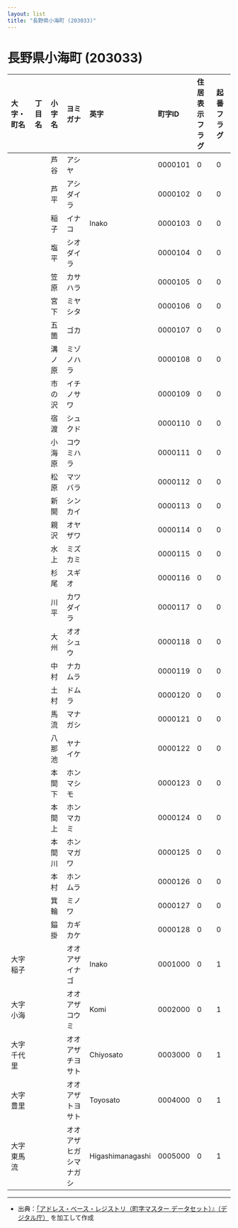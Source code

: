 ```yaml
---
layout: list
title: "長野県小海町 (203033)"
---
```


# 長野県小海町 (203033)

| 大字・町名 | 丁目名 | 小字名 | ヨミガナ | 英字 | 町字ID | 住居表示フラグ | 起番フラグ |
|:---|:---|:---|:---|:---|:---|:---|:---|
|  |  | 芦谷 | アシヤ |  | 0000101 | 0 | 0 |
|  |  | 芦平 | アシダイラ |  | 0000102 | 0 | 0 |
|  |  | 稲子 | イナコ | Inako | 0000103 | 0 | 0 |
|  |  | 塩平 | シオダイラ |  | 0000104 | 0 | 0 |
|  |  | 笠原 | カサハラ |  | 0000105 | 0 | 0 |
|  |  | 宮下 | ミヤシタ |  | 0000106 | 0 | 0 |
|  |  | 五箇 | ゴカ |  | 0000107 | 0 | 0 |
|  |  | 溝ノ原 | ミゾノハラ |  | 0000108 | 0 | 0 |
|  |  | 市の沢 | イチノサワ |  | 0000109 | 0 | 0 |
|  |  | 宿渡 | シュクド |  | 0000110 | 0 | 0 |
|  |  | 小海原 | コウミハラ |  | 0000111 | 0 | 0 |
|  |  | 松原 | マツバラ |  | 0000112 | 0 | 0 |
|  |  | 新開 | シンカイ |  | 0000113 | 0 | 0 |
|  |  | 親沢 | オヤザワ |  | 0000114 | 0 | 0 |
|  |  | 水上 | ミズカミ |  | 0000115 | 0 | 0 |
|  |  | 杉尾 | スギオ |  | 0000116 | 0 | 0 |
|  |  | 川平 | カワダイラ |  | 0000117 | 0 | 0 |
|  |  | 大州 | オオシュウ |  | 0000118 | 0 | 0 |
|  |  | 中村 | ナカムラ |  | 0000119 | 0 | 0 |
|  |  | 土村 | ドムラ |  | 0000120 | 0 | 0 |
|  |  | 馬流 | マナガシ |  | 0000121 | 0 | 0 |
|  |  | 八那池 | ヤナイケ |  | 0000122 | 0 | 0 |
|  |  | 本間下 | ホンマシモ |  | 0000123 | 0 | 0 |
|  |  | 本間上 | ホンマカミ |  | 0000124 | 0 | 0 |
|  |  | 本間川 | ホンマガワ |  | 0000125 | 0 | 0 |
|  |  | 本村 | ホンムラ |  | 0000126 | 0 | 0 |
|  |  | 箕輪 | ミノワ |  | 0000127 | 0 | 0 |
|  |  | 鎰掛 | カギカケ |  | 0000128 | 0 | 0 |
| 大字稲子 |  |  | オオアザイナゴ | Inako | 0001000 | 0 | 1 |
| 大字小海 |  |  | オオアザコウミ | Komi | 0002000 | 0 | 1 |
| 大字千代里 |  |  | オオアザチヨサト | Chiyosato | 0003000 | 0 | 1 |
| 大字豊里 |  |  | オオアザトヨサト | Toyosato | 0004000 | 0 | 1 |
| 大字東馬流 |  |  | オオアザヒガシマナガシ | Higashimanagashi | 0005000 | 0 | 1 |

---

- 出典：[「アドレス・ベース・レジストリ（町字マスター データセット）』（デジタル庁）](https://www.digital.go.jp/policies/base_registry_address/) を加工して作成